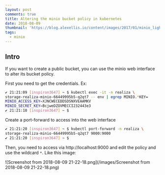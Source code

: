 ```yaml
---
layout: post
comments: true
title: Altering the minio bucket policy in kubernetes
date: 2018-08-09
thumbnail: 'https://blog.alexellis.io/content/images/2017/01/minio_light_cir_sm-1.png'
tags:
  - minio
---
```

## Intro

If you want to create a public bucket, you can use the minio web interface to alter its bucket policy.

First you need to get the credentials. Ex:

```sh
✔ 21:21:09 [inspiron3647] ~ $ kubectl exec -it -n realiza \
storage-realiza-minio-66449995b5-q2qt7 -- env | egrep MINIO.*KEY=
MINIO_ACCESS_KEY=XJNCWECEDDSDSNXVEAAMKV
MINIO_SECRET_KEY=BcjweDZOVMECCI232443e3
✔ 21:21:10 [inspiron3647] ~ $
```

Create a port-forward to access into the web interface

```sh
✔ 21:21:20 [inspiron3647] ~ $ kubectl port-forward -n realiza \
storage-realiza-minio-66449995b5-q2qt7 9000:9000
✔ 21:21:20 [inspiron3647] ~ $
``` 

Then, you need to access via http://localhost:9000 and edit the policy and use the wildcard `*`. Like this image:

![Screenshot from 2018-08-09 21-22-18.png](/images/Screenshot from 2018-08-09 21-22-18.png)

